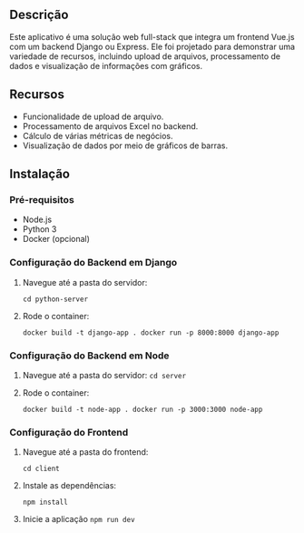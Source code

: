 ## Descrição

Este aplicativo é uma solução web full-stack que integra um frontend Vue.js com um backend Django ou Express. Ele foi projetado para demonstrar uma variedade de recursos, incluindo upload de arquivos, processamento de dados e visualização de informações com gráficos.

## Recursos

- Funcionalidade de upload de arquivo.
- Processamento de arquivos Excel no backend.
- Cálculo de várias métricas de negócios.
- Visualização de dados por meio de gráficos de barras.

## Instalação

### Pré-requisitos

- Node.js
- Python 3
- Docker (opcional)

### Configuração do Backend em Django

1. Navegue até a pasta do servidor:

   ``
   cd python-server
  ``

3. Rode o container:
   
   ``
   docker build -t django-app .
   docker run -p 8000:8000 django-app
   ``

### Configuração do Backend em Node

1. Navegue até a pasta do servidor:
   ``
   cd server
   ``
2. Rode o container:
   
   ``
   docker build -t node-app .
   docker run -p 3000:3000 node-app
   ``

### Configuração do Frontend

1. Navegue até a pasta do frontend:
   
   ``
   cd client
   ``
3. Instale as dependências:
   
   ``
   npm install
   ``
4. Inicie a aplicação
   ``
   npm run dev
   ``
   
